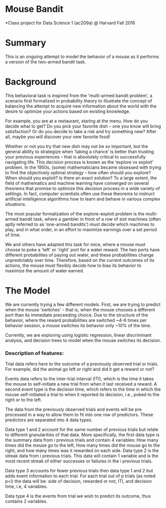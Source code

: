 # Mouse Bandit
*Class project for Data Science 1 (ac209a) @ Harvard Fall 2016

# Summary
This is an ongoing attempt to model the behavior of a mouse as it performs a version of the two-armed bandit task. 


# Background
This behavioral task is inspired from the 'multi-armed bandit problem', a scenario first formalized in probability theory to illustrate the concept of balancing the attempt to acquire new information about the world with the desire to optimize your actions based on existing knowledge. 

For example, you are at a restaurant, staring at the menu. How do you decide what to get? Do you pick your favorite dish – one you know will bring satisfaction? Or do you decide to take a risk and try something new? After all, maybe you will discover your new favorite food! 

Whether or not you try that new dish may not be so important, but the general ability to strategize when ‘taking a chance’ is better than trusting your previous experiences – that is absolutely critical to successfully navigating life. This decision process is known as the ‘explore vs exploit’ problem. In the 1950s, (some) mathematicians became obsessed with trying to find the objectively optimal strategy – how often should you explore? When should you exploit? Is there an exact solution? To a large extent, the field of mathematics and machine learning have converged on several theorems that promise to optimize this decision process in a wide variety of settings. In fact, computer scientists often use these theorems to instruct artificial intelligence algorithms how to learn and behave in various complex situations. 

The most popular formalization of the explore-exploit problem is the multi-armed bandit task, where a gambler in front of a row of slot machines (often aptly referred to as 'one-armed bandits') must decide which machines to play, and in what order, in an effort to maximize earnings over a set period of time. 

We and others have adapted this task for mice, where a mouse must choose to poke a 'left' or 'right' port for a water reward. The two ports have different probabilites of paying out water, and these probabilities change unpredictably over time. Therefore, based on the current outcomes of its actions, the mouse must flexibly decide how to bias its behavior to maximize the amount of water earned. 


# The Model
We are currently trying a few different models. First, we are trying to predict when the mouse 'switches' - that is, when the mouse chooses a different port than its immediate preceeding choice. Due to the structure of the behavior, where the reward probabilities are switched ~4-6 times per behavior session, a mouse switches its behavior only ~10% of the time. 

Currently, we are exploring using logistic regression, linear discriminant analysis, and decision trees to model when the mouse switches its decision.

### Description of features:

Trial data refers here to the outcome of a previously observed trial or trials. For example, did the animal go left or right and did it get a reward or not?

Events data refers to the inter-trial interval (ITI), which is the time it takes the mouse to self-initiate a new trial from when it last received a reward.  A second event type is the decision time, which refers to the time in which the mouse self-initiated a trial to when it reported its decision, i.e., poked to the right or to the left.

The data from the previously observed trials and events will be pre processed in a way to allow them to fit into one row of predictors. These predictors are separated into 4 data types.

Data type 1 and 2 account for the same number of previous trials but relate to different granularities of that data. More specifically, the first data type is the summary data from i previous trials and contain 4 variables: How many times did the mouse go to the left, How many times did the mouse go to the right, and how many times was it rewarded on each side. Data type 2 is the streak data from i previous trials. This data will contain 1 variable and is the most recent streak of either successes or failures in the i previous trials.

Data type 3 accounts for fewer previous trials then data type 1 and 2 but adds event information to each trial. For each trial out of p trials (as noted p<i) the data will be: side of decision, rewarded or not, ITI, and decision time, i.e, 4 variables.

Data type 4 is the events from trial we wish to predict its outcome, thus contains 2 variables.
